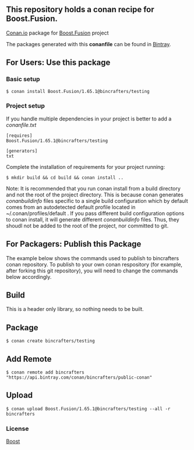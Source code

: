 ## This repository holds a conan recipe for Boost.Fusion.

[Conan.io](https://conan.io) package for [Boost.Fusion](https://github.com/Boostorg/Fusion) project

The packages generated with this **conanfile** can be found in [Bintray](https://bintray.com/bincrafters/public-conan/Boost.Fusion%3Abincrafters).

## For Users: Use this package

### Basic setup

    $ conan install Boost.Fusion/1.65.1@bincrafters/testing

### Project setup

If you handle multiple dependencies in your project is better to add a *conanfile.txt*

    [requires]
    Boost.Fusion/1.65.1@bincrafters/testing

    [generators]
    txt

Complete the installation of requirements for your project running:</small></span>

    $ mkdir build && cd build && conan install ..
	
Note: It is recommended that you run conan install from a build directory and not the root of the project directory.  This is because conan generates *conanbuildinfo* files specific to a single build configuration which by default comes from an autodetected default profile located in ~/.conan/profiles/default .  If you pass different build configuration options to conan install, it will generate different *conanbuildinfo* files.  Thus, they shoudl not be added to the root of the project, nor committed to git. 

## For Packagers: Publish this Package

The example below shows the commands used to publish to bincrafters conan repository. To publish to your own conan respository (for example, after forking this git repository), you will need to change the commands below accordingly. 

## Build  

This is a header only library, so nothing needs to be built.

## Package 

    $ conan create bincrafters/testing
	
## Add Remote

	$ conan remote add bincrafters "https://api.bintray.com/conan/bincrafters/public-conan"

## Upload

    $ conan upload Boost.Fusion/1.65.1@bincrafters/testing --all -r bincrafters

### License
[Boost](LICENSE)
